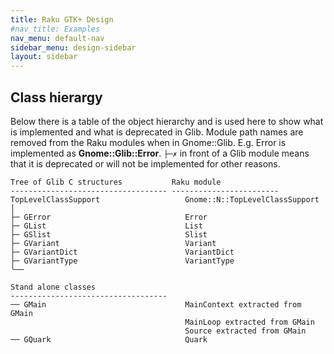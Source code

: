 ```yaml
---
title: Raku GTK+ Design
#nav_title: Examples
nav_menu: default-nav
sidebar_menu: design-sidebar
layout: sidebar
---
```


## Class hierargy

Below there is a table of the object hierarchy and is used here to show what is implemented and what is deprecated in Glib. Module path names are removed from the Raku modules when in Gnome::Glib. E.g. Error is implemented as **Gnome::Glib::Error**. `├─✗` in front of a Glib module means that it is deprecated or will not be implemented for other reasons.

```
Tree of Glib C structures           Raku module
----------------------------------- ------------------------
TopLevelClassSupport                   Gnome::N::TopLevelClassSupport
│
├─ GError                              Error
├─ GList                               List
├─ GSlist                              Slist
├─ GVariant                            Variant
├─ GVariantDict                        VariantDict
├─ GVariantType                        VariantType
╰──

Stand alone classes
-----------------------------------
── GMain                               MainContext extracted from GMain
                                       MainLoop extracted from GMain
                                       Source extracted from GMain
── GQuark                              Quark

```
<!--
├─ GOptionContext                   ⛔ OptionContext
├─ GVariantBuilder                  ⛔ VariantBuilder
├─ GVariantIter                     ⛔ VariantIter
-->
